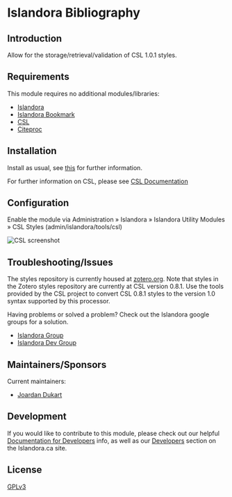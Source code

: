 
# Islandora Bibliography

## Introduction

Allow for the storage/retrieval/validation of CSL 1.0.1 styles.

## Requirements

This module requires no additional modules/libraries:

* [Islandora](https://github.com/islandora/islandora)
* [Islandora Bookmark](https://github.com/Islandora/islandora_bookmark)
* [CSL](https://github.com/Islandora/islandora_scholar/tree/7.x/modules/csl)
* [Citeproc](https://github.com/Islandora/islandora_scholar/tree/7.x/modules/citeproc)

## Installation

Install as usual, see [this](https://drupal.org/documentation/install/modules-themes/modules-7) for further information.

For further information on CSL, please see [CSL Documentation](http://citationstyles.org/)

## Configuration

Enable the module via Administration » Islandora » Islandora Utility Modules » CSL Styles (admin/islandora/tools/csl)

![CSL screenshot](https://camo.githubusercontent.com/18421c2c613b348441c64b03b97646aacb99b4da/68747470733a2f2f77696b692e6475726173706163652e6f72672f646f776e6c6f61642f6174746163686d656e74732f36383036333534372f53637265656e25323053686f74253230323031342d31302d32362532306174253230342e33372e3131253230504d2e706e673f76657273696f6e3d31266d6f64696669636174696f6e446174653d31343235333238363732323134266170693d7632)

## Troubleshooting/Issues

The styles repository is currently housed at [zotero.org](https://www.zotero.org/). Note that styles in the Zotero styles repository are currently at CSL version 0.8.1. Use the tools provided by the CSL project to convert CSL 0.8.1 styles to the version 1.0 syntax supported by this processor.

Having problems or solved a problem? Check out the Islandora google groups for a solution.

* [Islandora Group](https://groups.google.com/forum/?hl=en&fromgroups#!forum/islandora)
* [Islandora Dev Group](https://groups.google.com/forum/?hl=en&fromgroups#!forum/islandora-dev)

## Maintainers/Sponsors

Current maintainers:

* [Joardan Dukart](https://github.com/jordandukart)

## Development

If you would like to contribute to this module, please check out our helpful [Documentation for Developers](https://github.com/Islandora/islandora/wiki#wiki-documentation-for-developers) info, as well as our [Developers](http://islandora.ca/developers) section on the Islandora.ca site.

## License

[GPLv3](http://www.gnu.org/licenses/gpl-3.0.txt)
